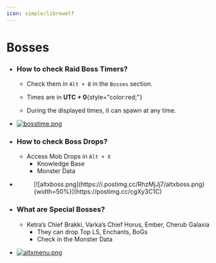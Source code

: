 ```yaml
---
icon: simple/librewolf
---
```


# Bosses

<div class="grid cards" markdown>

- ### How to check Raid Boss Timers?

    - Check them in `Alt + B` in the `Bosses` section.
    
    - Times are in **UTC + 0**{style="color:red;"}

    - During the displayed times, it can spawn at any time.

- [![bosstime.png](https://i.postimg.cc/5tpSR8Tz/bosstime.png)](https://postimg.cc/t1Z61nXR)

- ### How to check Boss Drops?

    - Access Mob Drops in `Alt + X`
        - Knowledge Base
        - Monster Data

- <figure markdown>
    [![altxboss.png](https://i.postimg.cc/RhzMjJj7/altxboss.png){width=50%}](https://postimg.cc/cgXy3C1C)
    </figure>

- ### What are Special Bosses?
    - Ketra’s Chief Brakki, Varka’s Chief Horus, Ember, Cherub Galaxia
        - They can drop Top LS, Enchants, BoGs
        - Check in the Monster Data
- [![altxmenu.png](https://i.postimg.cc/JnXr65d7/altxmenu.png)](https://postimg.cc/r082zxk7)    

</div>